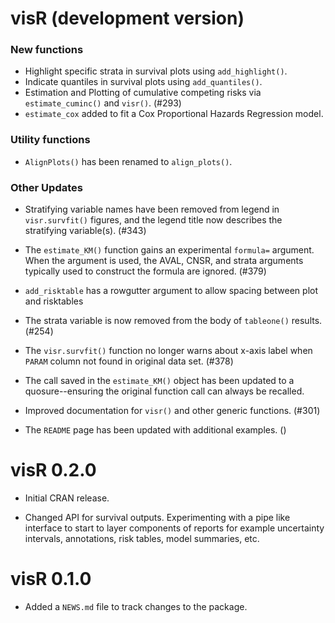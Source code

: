 # visR (development version)

### New functions
* Highlight specific strata in survival plots using `add_highlight()`.
* Indicate quantiles in survival plots using `add_quantiles()`.
* Estimation and Plotting of cumulative competing risks via `estimate_cuminc()` and `visr()`. (#293)
* `estimate_cox` added to fit a Cox Proportional Hazards Regression model. 

### Utility functions
* `AlignPlots()` has been renamed to `align_plots()`.

### Other Updates
* Stratifying variable names have been removed from legend in `visr.survfit()` figures, and the legend title now describes the stratifying variable(s). (#343)
* The `estimate_KM()` function gains an experimental `formula=` argument. When the argument is used, the AVAL, CNSR, and strata arguments typically used to construct the formula are ignored. (#379)
* `add_risktable` has a rowgutter argument to allow spacing between plot and risktables
* The strata variable is now removed from the body of `tableone()` results. (#254) 
* The `visr.survfit()` function no longer warns about x-axis label when `PARAM` column not found in original data set. (#378)
* The call saved in the `estimate_KM()` object has been updated to a quosure--ensuring the original function call can always be recalled.

* Improved documentation for `visr()` and other generic functions. (#301)

* The `README` page has been updated with additional examples. ()

# visR 0.2.0

* Initial CRAN release. 

* Changed API for survival outputs. Experimenting with a pipe like interface to start to layer components of reports for example uncertainty intervals, annotations, risk tables, model summaries, etc. 


# visR 0.1.0

* Added a `NEWS.md` file to track changes to the package.
